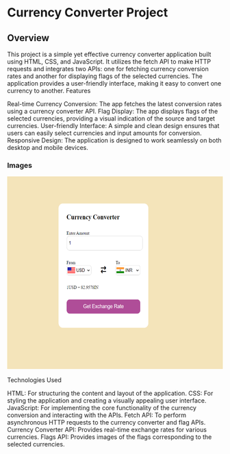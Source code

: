 
<h1>Currency Converter Project</h1>

<h2>Overview</h2>

This project is a simple yet effective currency converter application built using HTML, CSS, and JavaScript. It utilizes the fetch API to make HTTP requests and integrates two APIs: one for fetching currency conversion rates and another for displaying flags of the selected currencies. The application provides a user-friendly interface, making it easy to convert one currency to another.
Features

   Real-time Currency Conversion: The app fetches the latest conversion rates using a currency converter API.
   Flag Display: The app displays flags of the selected currencies, providing a visual indication of the source and target currencies.
   User-friendly Interface: A simple and clean design ensures that users can easily select currencies and input amounts for conversion.
   Responsive Design: The application is designed to work seamlessly on both desktop and mobile devices.

<h3>Images</h3>

<img src="images.png" alt="Cooresponding_Images" width="650" height="450">

<br>

Technologies Used

   HTML: For structuring the content and layout of the application.
   CSS: For styling the application and creating a visually appealing user interface.
   JavaScript: For implementing the core functionality of the currency conversion and interacting with the APIs.
   Fetch API: To perform asynchronous HTTP requests to the currency converter and flag APIs.
   Currency Converter API: Provides real-time exchange rates for various currencies.
   Flags API: Provides images of the flags corresponding to the selected currencies.
